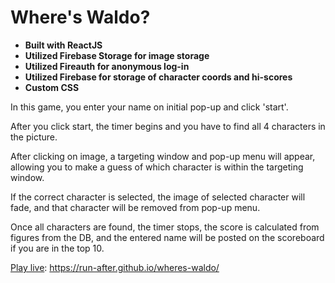 # Where's Waldo?

- **Built with ReactJS**
- **Utilized Firebase Storage for image storage**
- **Utilized Fireauth for anonymous log-in**
- **Utilized Firebase for storage of character coords and hi-scores**
- **Custom CSS**

In this game, you enter your name on initial pop-up and click 'start'.

After you click start, the timer begins and you have to find all 4 characters in the picture.

After clicking on image, a targeting window and pop-up menu will appear, allowing you to make a guess of which character is within the targeting window.

If the correct character is selected, the image of selected character will fade, and that character will be removed from pop-up menu.

Once all characters are found, the timer stops, the score is calculated from figures from the DB, and the entered name will be posted on the scoreboard if you are in the top 10.

[Play live](https://run-after.github.io/wheres-waldo/): https://run-after.github.io/wheres-waldo/
